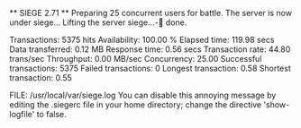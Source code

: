 ** SIEGE 2.71
** Preparing 25 concurrent users for battle.
The server is now under siege...
Lifting the server siege...-      done.

Transactions:		        5375 hits
Availability:		      100.00 %
Elapsed time:		      119.98 secs
Data transferred:	        0.12 MB
Response time:		        0.56 secs
Transaction rate:	       44.80 trans/sec
Throughput:		        0.00 MB/sec
Concurrency:		       25.00
Successful transactions:        5375
Failed transactions:	           0
Longest transaction:	        0.58
Shortest transaction:	        0.55
 
FILE: /usr/local/var/siege.log
You can disable this annoying message by editing
the .siegerc file in your home directory; change
the directive 'show-logfile' to false.

